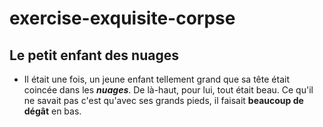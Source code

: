 # exercise-exquisite-corpse
## Le petit enfant des nuages
* Il était une fois, un jeune enfant tellement grand que sa tête était coincée dans les ***nuages***.
De là-haut, pour lui, tout était beau. 
Ce qu'il ne savait pas c'est qu'avec ses grands pieds, il faisait **beaucoup de dégât** en bas.

